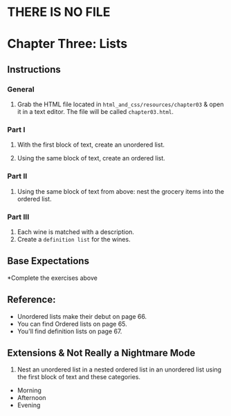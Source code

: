 # THERE IS NO FILE


# Chapter Three: Lists

## Instructions

### General

1. Grab the HTML file located in `html_and_css/resources/chapter03` & open it in a text editor. The file will be called `chapter03.html`.

### Part I

1. With the first block of text, create an unordered list.

2. Using the same block of text, create an ordered list.

### Part II

1. Using the same block of text from above: nest the grocery items into the ordered list.

### Part III

1. Each wine is matched with a description.
2. Create a `definition list` for the wines.

## Base Expectations

*Complete the exercises above

## Reference:

- Unordered lists make their debut on page 66.
- You can find Ordered lists on page 65.
- You'll find definition lists on page 67.

## Extensions & Not Really a Nightmare Mode

1. Nest an unordered list in a nested ordered list in an unordered list using the first block of text and these categories.

* Morning
* Afternoon
* Evening